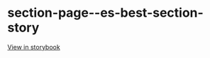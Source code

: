 # section-page--es-best-section-story

[View in storybook](https://raw.githack.com/Independent-Digital-News-and-Media-Ltd/standard-pwamp-sb/PR-896-sb/index.html?path=/story/section-page--es-best-section-story)